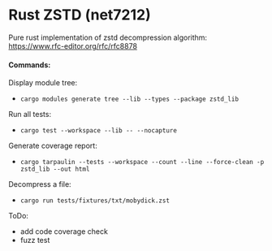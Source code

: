 # Rust ZSTD (net7212)

Pure rust implementation of zstd decompression algorithm: https://www.rfc-editor.org/rfc/rfc8878

#### Commands:

Display module tree:
- `cargo modules generate tree --lib --types --package zstd_lib`

Run all tests:
- `cargo test --workspace --lib -- --nocapture `

Generate coverage report:
- `cargo tarpaulin --tests --workspace --count --line --force-clean -p zstd_lib --out html`

Decompress a file:
- `cargo run tests/fixtures/txt/mobydick.zst `

ToDo:
- add code coverage check
- fuzz test
 

